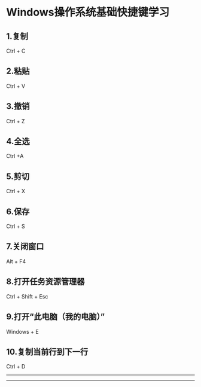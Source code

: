 # Windows操作系统基础快捷键学习

## 1.复制

Ctrl + C

## 2.粘贴

Ctrl + V

## 3.撤销

Ctrl + Z

## 4.全选

Ctrl +A

## 5.剪切

Ctrl + X

## 6.保存

Ctrl + S

## 7.关闭窗口

Alt + F4

## 8.打开任务资源管理器

Ctrl + Shift + Esc

## 9.打开“此电脑（我的电脑）”

Windows + E

## 10.复制当前行到下一行

Ctrl + D

***

---

